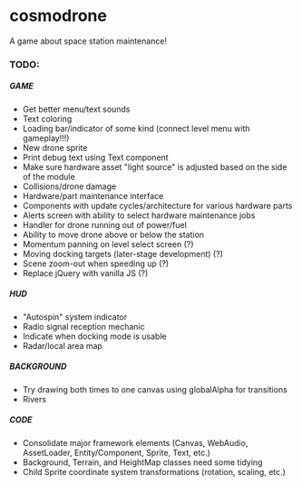 # cosmodrone
A game about space station maintenance!

### TODO:

##### GAME
* Get better menu/text sounds
* Text coloring
* Loading bar/indicator of some kind (connect level menu with gameplay!!!)
* New drone sprite
* Print debug text using Text component
* Make sure hardware asset "light source" is adjusted based on the side of the module
* Collisions/drone damage
* Hardware/part maintenance interface
* Components with update cycles/architecture for various hardware parts
* Alerts screen with ability to select hardware maintenance jobs
* Handler for drone running out of power/fuel
* Ability to move drone above or below the station
* Momentum panning on level select screen (?)
* Moving docking targets (later-stage development) (?)
* Scene zoom-out when speeding up (?)
* Replace jQuery with vanilla JS (?)

##### HUD
* "Autospin" system indicator
* Radio signal reception mechanic
* Indicate when docking mode is usable
* Radar/local area map

##### BACKGROUND
* Try drawing both times to one canvas using globalAlpha for transitions
* Rivers

##### CODE
* Consolidate major framework elements (Canvas, WebAudio, AssetLoader, Entity/Component, Sprite, Text, etc.)
* Background, Terrain, and HeightMap classes need some tidying
* Child Sprite coordinate system transformations (rotation, scaling, etc.)